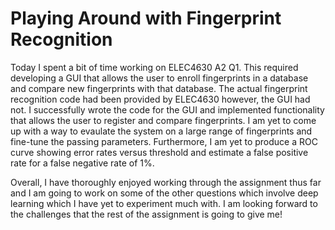 # Playing Around with Fingerprint Recognition

Today I spent a bit of time working on ELEC4630 A2 Q1. This required developing a GUI that allows the user to enroll fingerprints in a database and compare new fingerprints with that database. The actual fingerprint recognition code had been provided by ELEC4630 however, the GUI had not. I successfully wrote the code for the GUI and implemented functionality that allows the user to register and compare fingerprints. I am yet to come up with a way to evaulate the system on a large range of fingerprints and fine-tune the passing parameters. Furthermore, I am yet to produce a ROC curve showing error rates versus threshold and estimate a false positive rate for a false negative rate of 1%.

Overall, I have thoroughly enjoyed working through the assignment thus far and I am going to work on some of the other questions which involve deep learning which I have yet to experiment much with. I am looking forward to the challenges that the rest of the assignment is going to give me!